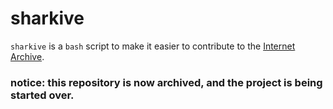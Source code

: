 <!--
sharkive | readme.md
SPDX-License-Identifier: CC0-1.0
-->

# sharkive

`sharkive` is a `bash` script to make it easier to contribute to the
[Internet Archive](https://archive.org/).

### notice: this repository is now archived, and the project is being started over.
